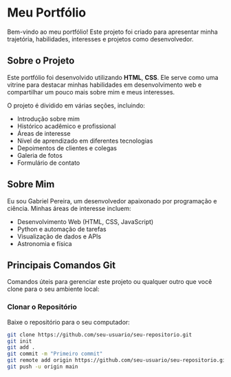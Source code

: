 # Meu Portfólio

Bem-vindo ao meu portfólio! Este projeto foi criado para apresentar minha trajetória, habilidades, interesses e projetos como desenvolvedor.

## Sobre o Projeto

Este portfólio foi desenvolvido utilizando **HTML**, **CSS**. Ele serve como uma vitrine para destacar minhas habilidades em desenvolvimento web e compartilhar um pouco mais sobre mim e meus interesses.

O projeto é dividido em várias seções, incluindo:
- Introdução sobre mim
- Histórico acadêmico e profissional
- Áreas de interesse
- Nível de aprendizado em diferentes tecnologias
- Depoimentos de clientes e colegas
- Galeria de fotos
- Formulário de contato

## Sobre Mim

Eu sou Gabriel Pereira, um desenvolvedor apaixonado por programação e ciência. Minhas áreas de interesse incluem:
- Desenvolvimento Web (HTML, CSS, JavaScript)
- Python e automação de tarefas
- Visualização de dados e APIs
- Astronomia e física

## Principais Comandos Git

Comandos úteis para gerenciar este projeto ou qualquer outro que você clone para o seu ambiente local:

### Clonar o Repositório
Baixe o repositório para o seu computador:
```bash
git clone https://github.com/seu-usuario/seu-repositorio.git
git init
git add .
git commit -m "Primeiro commit"
git remote add origin https://github.com/seu-usuario/seu-repositorio.git
git push -u origin main
